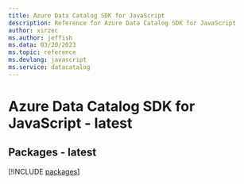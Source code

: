 ```yaml
---
title: Azure Data Catalog SDK for JavaScript
description: Reference for Azure Data Catalog SDK for JavaScript
author: xirzec
ms.author: jeffish
ms.data: 03/20/2023
ms.topic: reference
ms.devlang: javascript
ms.service: datacatalog
---
```

# Azure Data Catalog SDK for JavaScript - latest
## Packages - latest
[!INCLUDE [packages](data-catalog-index.md)]